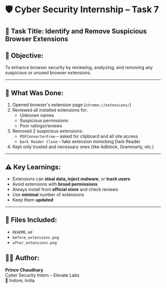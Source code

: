# 🛡️ Cyber Security Internship – Task 7

## 📌 Task Title: Identify and Remove Suspicious Browser Extensions

## 🎯 Objective:
To enhance browser security by reviewing, analyzing, and removing any suspicious or unused browser extensions.

---

## 🧠 What Was Done:

1. Opened browser's extension page (`chrome://extensions/`)
2. Reviewed all installed extensions for:
   - Unknown names
   - Suspicious permissions
   - Poor ratings/reviews
3. Removed 2 suspicious extensions:
   - `PDFConverterFree` – asked for clipboard and all site access
   - `Dark Reader Clone` – fake extension mimicking Dark Reader
4. Kept only trusted and necessary ones (like Adblock, Grammarly, etc.)

---

## ⚠️ Key Learnings:

- Extensions can **steal data, inject malware**, or **track users**
- Avoid extensions with **broad permissions**
- Always install from **official store** and check reviews
- Use **minimal** number of extensions
- Keep them **updated**

---

## 📁 Files Included:
- `README.md`
- `before_extensions.png`
- `after_extensions.png`



## 👨‍💻 Author:
**Prince Chaudhary**  
Cyber Security Intern – Elevate Labs  
📍 Indore, India

